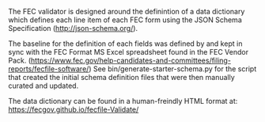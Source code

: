 The FEC validator is designed around the definintion of a data dictionary which
defines each line item of each FEC form using the JSON Schema Specification
(http://json-schema.org/).

The baseline for the definition of each fields was defined by and kept in sync
with the FEC Format MS Excel spreadsheet found in the FEC Vendor Pack.
(https://www.fec.gov/help-candidates-and-committees/filing-reports/fecfile-software/)
See bin/generate-starter-schema.py for the script that created the initial
schema definition files that were then manually curated and updated.

The data dictionary can be found in a human-freindly HTML format at:
https://fecgov.github.io/fecfile-Validate/


